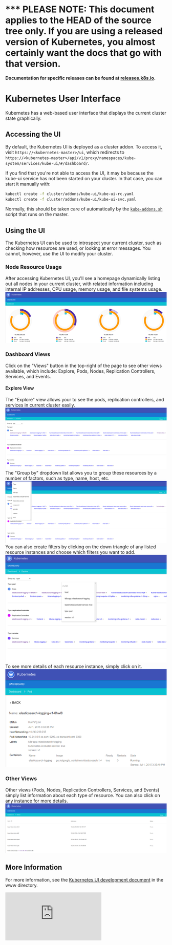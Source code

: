 <!-- BEGIN MUNGE: UNVERSIONED_WARNING -->

<!-- BEGIN STRIP_FOR_RELEASE -->

<h1>*** PLEASE NOTE: This document applies to the HEAD of the source
tree only. If you are using a released version of Kubernetes, you almost
certainly want the docs that go with that version.</h1>

<strong>Documentation for specific releases can be found at
[releases.k8s.io](http://releases.k8s.io).</strong>

<!-- END STRIP_FOR_RELEASE -->

<!-- END MUNGE: UNVERSIONED_WARNING -->
# Kubernetes User Interface
Kubernetes has a web-based user interface that displays the current cluster state graphically. 

## Accessing the UI
By default, the Kubernetes UI is deployed as a cluster addon. To access it, visit `https://<kubernetes-master>/ui`, which redirects to `https://<kubernetes-master>/api/v1/proxy/namespaces/kube-system/services/kube-ui/#/dashboard/`.

If you find that you're not able to access the UI, it may be because the kube-ui service has not been started on your cluster. In that case, you can start it manually with:
```sh
kubectl create -f cluster/addons/kube-ui/kube-ui-rc.yaml
kubectl create -f cluster/addons/kube-ui/kube-ui-svc.yaml
```
Normally, this should be taken care of automatically by the [`kube-addons.sh`](../cluster/saltbase/salt/kube-addons/kube-addons.sh) script that runs on the master.

## Using the UI
The Kubernetes UI can be used to introspect your current cluster, such as checking how resources are used, or looking at error messages. You cannot, however, use the UI to modify your cluster. 

### Node Resource Usage 
After accessing Kubernetes UI, you'll see a homepage dynamically listing out all nodes in your current cluster, with related information including internal IP addresses, CPU usage, memory usage, and file systems usage. 
![kubernetes UI home page](k8s-ui-overview.png)

### Dashboard Views
Click on the "Views" button in the top-right of the page to see other views available, which include: Explore, Pods, Nodes, Replication Controllers, Services, and Events. 

#### Explore View 
The "Explore" view allows your to see the pods, replication controllers, and services in current cluster easily.  
![kubernetes UI Explore View](k8s-ui-explore.png)
The "Group by" dropdown list allows you to group these resources by a number of factors, such as type, name, host, etc.
![kubernetes UI Explore View - Group by](k8s-ui-explore-groupby.png)
You can also create filters by clicking on the down triangle of any listed resource instances and choose which filters you want to add.
![kubernetes UI Explore View - Filter](k8s-ui-explore-filter.png)
To see more details of each resource instance, simply click on it.  
![kubernetes UI - Pod](k8s-ui-explore-poddetail.png)

### Other Views
Other views (Pods, Nodes, Replication Controllers, Services, and Events) simply list information about each type of resource. You can also click on any instance for more details. 
![kubernetes UI - Nodes](k8s-ui-nodes.png)

## More Information 
For more information, see the [Kubernetes UI development document](../www/README.md) in the www directory.

[![Analytics](https://kubernetes-site.appspot.com/UA-36037335-10/GitHub/docs/ui.md?pixel)]()
